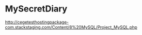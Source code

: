 # MySecretDiary
http://cegetesthostingpackage-com.stackstaging.com/Content/8%20MySQL/Project_MySQL.php
